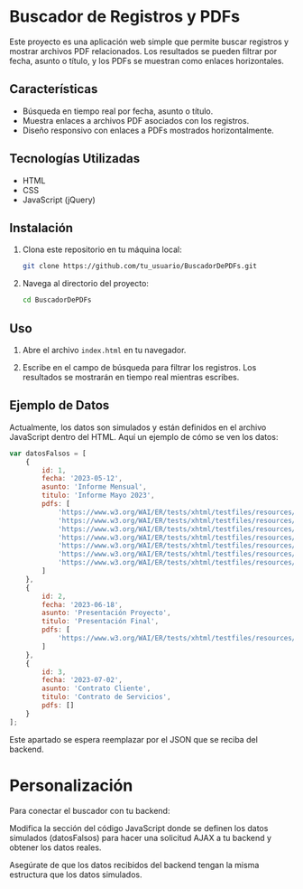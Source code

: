 # Buscador de Registros y PDFs

Este proyecto es una aplicación web simple que permite buscar registros y mostrar archivos PDF relacionados. Los resultados se pueden filtrar por fecha, asunto o título, y los PDFs se muestran como enlaces horizontales.

## Características

- Búsqueda en tiempo real por fecha, asunto o título.
- Muestra enlaces a archivos PDF asociados con los registros.
- Diseño responsivo con enlaces a PDFs mostrados horizontalmente.

## Tecnologías Utilizadas

- HTML
- CSS
- JavaScript (jQuery)

## Instalación

1. Clona este repositorio en tu máquina local:
    ```bash
    git clone https://github.com/tu_usuario/BuscadorDePDFs.git
    ```

2. Navega al directorio del proyecto:
    ```bash
    cd BuscadorDePDFs
    ```

## Uso

1. Abre el archivo `index.html` en tu navegador.

2. Escribe en el campo de búsqueda para filtrar los registros. Los resultados se mostrarán en tiempo real mientras escribes.

## Ejemplo de Datos

Actualmente, los datos son simulados y están definidos en el archivo JavaScript dentro del HTML. Aquí un ejemplo de cómo se ven los datos:

```javascript
var datosFalsos = [
    {
        id: 1,
        fecha: '2023-05-12',
        asunto: 'Informe Mensual',
        titulo: 'Informe Mayo 2023',
        pdfs: [
            'https://www.w3.org/WAI/ER/tests/xhtml/testfiles/resources/pdf/dummy.pdf',
            'https://www.w3.org/WAI/ER/tests/xhtml/testfiles/resources/pdf/dummy.pdf',
            'https://www.w3.org/WAI/ER/tests/xhtml/testfiles/resources/pdf/dummy.pdf',
            'https://www.w3.org/WAI/ER/tests/xhtml/testfiles/resources/pdf/dummy.pdf',
            'https://www.w3.org/WAI/ER/tests/xhtml/testfiles/resources/pdf/dummy.pdf',
            'https://www.w3.org/WAI/ER/tests/xhtml/testfiles/resources/pdf/dummy.pdf',
            'https://www.w3.org/WAI/ER/tests/xhtml/testfiles/resources/pdf/dummy.pdf'
        ]
    },
    {
        id: 2,
        fecha: '2023-06-18',
        asunto: 'Presentación Proyecto',
        titulo: 'Presentación Final',
        pdfs: [
            'https://www.w3.org/WAI/ER/tests/xhtml/testfiles/resources/pdf/dummy.pdf'
        ]
    },
    {
        id: 3,
        fecha: '2023-07-02',
        asunto: 'Contrato Cliente',
        titulo: 'Contrato de Servicios',
        pdfs: []
    }
];
 ```
 Este apartado se espera reemplazar por el JSON que se reciba del backend.

# Personalización
Para conectar el buscador con tu backend:

Modifica la sección del código JavaScript donde se definen los datos simulados (datosFalsos) para hacer una solicitud AJAX a tu backend y obtener los datos reales.

Asegúrate de que los datos recibidos del backend tengan la misma estructura que los datos simulados.


